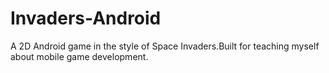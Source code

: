 # Invaders-Android

A 2D Android game in the style of Space Invaders.Built for teaching myself about mobile game development.